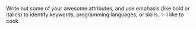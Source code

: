 Write out some of your awesome attributes, and use emphasis (like bold or italics) to identify keywords, programming languages, or skills. 
✨  I like to cook.

